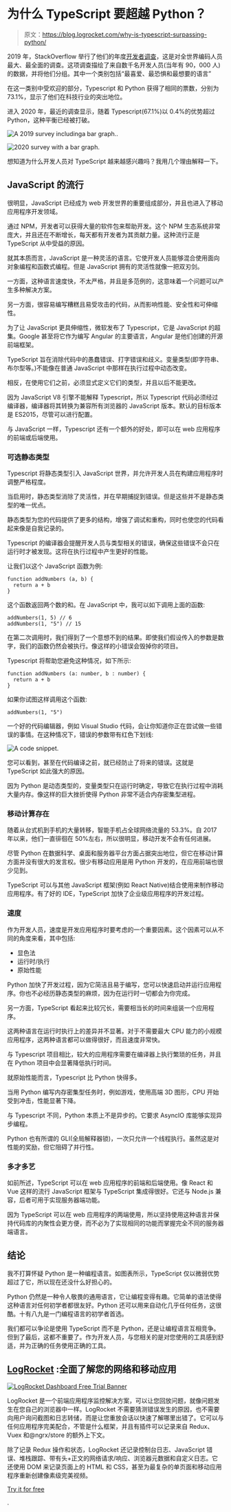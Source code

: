 # 为什么 TypeScript 要超越 Python？

> 原文：<https://blog.logrocket.com/why-is-typescript-surpassing-python/>

2019 年，StackOverflow 举行了他们的年度[开发者调查](https://insights.stackoverflow.com/survey/2019#technology-_-most-loved-dreaded-and-wanted-languages)，这是对全世界编码人员最大、最全面的调查。这项调查描绘了来自数千名开发人员(当年有 90，000 人)的数据，并将他们分组。其中一个类别包括“最喜爱、最恐惧和最想要的语言”

在这一类别中受欢迎的部分，Typescript 和 Python 获得了相同的票数，分别为 73.1%，显示了他们在科技行业的突出地位。

进入 2020 年，最近的调查显示，随着 Typescript(67.1%)以 0.4%的优势超过 Python，这种平衡已经被打破。

![A 2019 survey includinga bar graph..](img/86630ae19362e736396f881fb48f5882.png)

![2020 survey with a bar graph.](img/98cecec60ac79380268ecb4044de2827.png)

想知道为什么开发人员对 TypeScript 越来越感兴趣吗？我用几个理由解释一下。

## JavaScript 的流行

很明显，JavaScript 已经成为 web 开发世界的重要组成部分，并且也进入了移动应用程序开发领域。

通过 NPM，开发者可以获得大量的软件包来帮助开发。这个 NPM 生态系统非常庞大，并且还在不断增长，每天都有开发者为其贡献力量。这种流行正是 TypeScript 从中受益的原因。

就其本质而言，JavaScript 是一种灵活的语言。它使开发人员能够混合使用面向对象编程和函数式编程。但是 JavaScript 拥有的灵活性就像一把双刃剑。

一方面，这种语言速度快，不太严格，并且是多范例的，这意味着一个问题可以产生多种解决方案。

另一方面，很容易编写糟糕且易受攻击的代码，从而影响性能、安全性和可伸缩性。

为了让 JavaScript 更具伸缩性，微软发布了 Typescript，它是 JavaScript 的超集。Google 甚至将它作为编写 Angular 的主要语言，Angular 是他们创建的开源前端框架。

TypeScript 旨在消除代码中的愚蠢错误、打字错误和歧义。变量类型(即字符串、布尔型等。)不能像在普通 JavaScript 中那样在执行过程中动态改变。

相反，在使用它们之前，必须显式定义它们的类型，并且以后不能更改。

因为 JavaScript V8 引擎不能解释 Typescript，所以 Typescript 代码必须经过编译器，编译器将其转换为兼容所有浏览器的 JavaScript 版本。默认的目标版本是 ES2015，尽管可以进行配置。

与 JavaScript 一样，Typescript 还有一个额外的好处，即可以在 web 应用程序的前端或后端使用。

### 可选静态类型

Typescript 将静态类型引入 JavaScript 世界，并允许开发人员在构建应用程序时调整严格程度。

当启用时，静态类型消除了灵活性，并在早期捕捉到错误。但是这些并不是静态类型的唯一优点。

静态类型为您的代码提供了更多的结构，增强了调试和重构，同时也使您的代码看起来像是自我记录的。

Typescript 的编译器会提醒开发人员与类型相关的错误，确保这些错误不会只在运行时才被发现。这将在执行过程中产生更好的性能。

让我们以这个 JavaScript 函数为例:

```
function addNumbers (a, b) {
  return a + b
}
```

这个函数返回两个数的和。在 JavaScript 中，我可以如下调用上面的函数:

```
addNumbers(1, 5) // 6
addNumbers(1, "5") // 15
```

在第二次调用时，我们得到了一个意想不到的结果。即使我们假设传入的参数是数字，我们的函数仍然会被执行。像这样的小错误会毁掉你的项目。

Typescript 将帮助您避免这种情况，如下所示:

```
function addNumbers (a: number, b : number) {
  return a + b
}
```

如果你试图这样调用这个函数:

```
addNumbers(1, "5")
```

一个好的代码编辑器，例如 Visual Studio 代码，会让你知道你正在尝试做一些错误的事情。在这种情况下，错误的参数带有红色下划线:

![A code snippet.](img/e36055c1bb0ca9742baeddce969fd649.png)

您可以看到，甚至在代码编译之前，就已经防止了将来的错误。这就是 TypeScript 如此强大的原因。

因为 Python 是动态类型的，变量类型只在运行时确定，导致它在执行过程中消耗大量内存。像这样的巨大挫折使得 Python 非常不适合内存密集型进程。

### 移动计算存在

随着从台式机到手机的大量转移，智能手机占全球网络流量的 53.3%。自 2017 年以来，他们一直徘徊在 50%左右，所以很明显，移动开发不会有任何进展。

尽管 Python 在数据科学、桌面和服务器平台方面占据突出地位，但它在移动计算方面并没有很大的发言权。很少有移动应用是用 Python 开发的，在应用前端也很少见到。

TypeScript 可以与其他 JavaScript 框架(例如 React Native)结合使用来制作移动应用程序。有了好的 IDE，TypeScript 加快了企业级应用程序的开发过程。

### 速度

作为开发人员，速度是开发应用程序时要考虑的一个重要因素。这个因素可以从不同的角度来看，其中包括:

*   显色法
*   运行时/执行
*   原始性能

Python 加快了开发过程，因为它简洁且易于编写，您可以快速启动并运行应用程序。你也不必经历静态类型的麻烦，因为在运行时一切都会为你完成。

另一方面，TypeScript 看起来比较冗长，需要相当长的时间来组装一个应用程序。

这两种语言在运行时执行上的差异并不显著。对于不需要最大 CPU 能力的小规模应用程序，这两种语言都可以做得很好，而且速度非常快。

与 Typescript 项目相比，较大的应用程序需要在编译器上执行繁琐的任务，并且在 Python 项目中会显著降低执行时间。

就原始性能而言，Typescript 比 Python 快得多。

当用 Python 编写内存密集型任务时，例如游戏，使用高端 3D 图形，CPU 开始受到冲击，性能显著下降。

与 Typescript 不同，Python 本质上不是异步的。它要求 AsyncIO 库能够实现异步编程。

Python 也有所谓的 GLI(全局解释器锁)，一次只允许一个线程执行。虽然这是对性能的奖励，但它阻碍了并行性。

### 多才多艺

如前所述，TypeScript 可以在 web 应用程序的前端和后端使用。像 React 和 Vue 这样的流行 JavaScript 框架与 TypeScript 集成得很好。它还与 Node.js 兼容，后者可用于实现服务器端功能。

因为 TypeScript 可以在 web 应用程序的两端使用，所以坚持使用这种语言并保持代码库的内聚性会更方便，而不必为了实现相同的功能而掌握完全不同的服务器端语言。

## 结论

我不打算怀疑 Python 是一种编程语言。如图表所示，TypeScript 仅以微弱优势超过了它，所以现在还没什么好担心的。

Python 仍然是一种令人敬畏的通用语言，它让编程变得有趣。它简单的语法使得这种语言对任何初学者都很友好。Python 还可以用来自动化几乎任何任务，这很酷。十有八九是一门编程语言的初学者首选。

我们都可以争论是使用 TypeScript 而不是 Python，还是让编程语言互相竞争。但到了最后，这都不重要了。作为开发人员，与您相关的是对您使用的工具感到舒适，并为正确的任务使用正确的工具。

## [LogRocket](https://lp.logrocket.com/blg/typescript-signup) :全面了解您的网络和移动应用

[![LogRocket Dashboard Free Trial Banner](img/d6f5a5dd739296c1dd7aab3d5e77eeb9.png)](https://lp.logrocket.com/blg/typescript-signup)

LogRocket 是一个前端应用程序监控解决方案，可以让您回放问题，就像问题发生在您自己的浏览器中一样。LogRocket 不需要猜测错误发生的原因，也不需要向用户询问截图和日志转储，而是让您重放会话以快速了解哪里出错了。它可以与任何应用程序完美配合，不管是什么框架，并且有插件可以记录来自 Redux、Vuex 和@ngrx/store 的额外上下文。

除了记录 Redux 操作和状态，LogRocket 还记录控制台日志、JavaScript 错误、堆栈跟踪、带有头+正文的网络请求/响应、浏览器元数据和自定义日志。它还使用 DOM 来记录页面上的 HTML 和 CSS，甚至为最复杂的单页面和移动应用程序重新创建像素级完美视频。

[Try it for free](https://lp.logrocket.com/blg/typescript-signup)

.